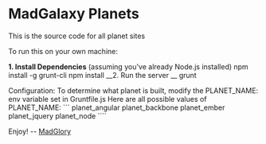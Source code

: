 MadGalaxy Planets
===========

This is the source code for all planet sites

To run this on your own machine:


__1. Install Dependencies__
(assuming you've already Node.js installed)
    npm install -g grunt-cli
    npm install
__2. Run the server __
    grunt


Configuration:
	To determine what planet is built, modify the PLANET_NAME: env variable set in Gruntfile.js
	Here are all possible values of PLANET_NAME:
	```
	planet_angular
	planet_backbone
	planet_ember
	planet_jquery
	planet_node
	````



Enjoy!
-- [MadGlory](http://madglory.com)